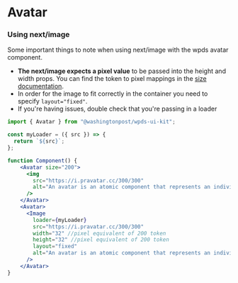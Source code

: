# Avatar

### Using next/image

Some important things to note when using next/image with the wpds avatar component.

- **The next/image expects a pixel value** to be passed into the height and width props. You can find the token to pixel mappings in the [size documentation](https://build.washingtonpost.com/foundations/size).
- In order for the image to fit correctly in the container you need to specify `layout="fixed"`.
- If you're having issues, double check that you're passing in a loader

```jsx
import { Avatar } from "@washingtonpost/wpds-ui-kit";

const myLoader = ({ src }) => {
  return `${src}`;
};

function Component() {
  	<Avatar size="200">
      <img
        src="https://i.pravatar.cc/300/300"
        alt="An avatar is an atomic component that represents an individual’s identity through a circular photo."
      />
    </Avatar>
    <Avatar>
      <Image
        loader={myLoader}
        src="https://i.pravatar.cc/300/300"
        width="32" //pixel equivalent of 200 token
        height="32" //pixel equivalent of 200 token
        layout="fixed"
        alt="An avatar is an atomic component that represents an individual’s identity through a circular photo."
      />
    </Avatar>
}
```
